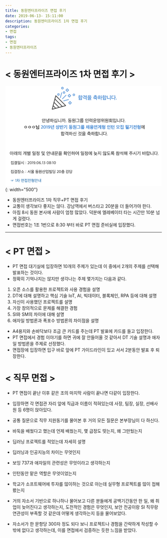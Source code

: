 ```yaml
---
title: 동원엔터프라이즈 면접 후기
date: 2019-06-13- 15:11:00
description: 동원엔터프라이즈 1차 면접 후기
categories:
- 면접
tags:
- 면접
- 동원엔터프라이즈
---
```

# < 동원엔터프라이즈 1차 면접 후기 >

![Imeage](/assets/images/dongwon_result1.png){: width="500"}
- 동원엔터프라이즈 1차 직무+PT 면접 후기
- 교통이 생각보다 좋지는 않다. 강남역에서 버스타고 20분을 더 들어가야 한다. 
- 아침 8시 동원 본사에 사람이 엄청 많았다. 덕분에 엘레베이터 타는 시간만 10분 넘게 걸렸다.
- 면접번호는 1조 1번으로 8:30 부터 바로 PT 면접 준비실에 입장했다.

***

# < PT 면접 >
- PT 면접 대기실에 입장하면 10개의 주제가 있는데 이 중에서 2개의 주제를 선택해 발표하는 것이다.
- 정확히 기억나지는 않지만 생각나는 주제 몇가지는 다음과 같다.

1. 오픈 소스를 활용한 프로젝트와 사용 경험을 설명
2. DT에 대해 설명하고 핵심 기술 IoT, AI, 빅데이터, 블록체인, RPA 등에 대해 설명
3. 자신이 사용했던 프로젝트를 설명
4. 가장 창의적으로 문제를 해결한 경험
5. SI와 SM의 차이에 대해 설명
6. 애자일 방법론과 폭포수 방법론의 차이점을 설명

- A4용지와 손바닥보다 조금 큰 카드를 주는데 PT 발표에 카드를 들고 입장한다.
- PT 면접에서 경험 이야기를 하면 귀에 잘 안들어올 것 같아서 DT 기술 설명과 애자일 방법론을 주제로 선정했다.
- 면접장에 입장하면 입구 바로 앞에 PT 가이드라인이 있고 서서 2분동안 발표 후 퇴장한다.

# < 직무 면접 >
- PT 면접이 끝난 이후 같은 조의 마지막 사람이 끝나면 다같이 입장한다.
- 입장하면 각 면접관 자리 앞에 직급과 이름이 적혀있는데 사장, 팀장, 실장, 선배사원 등 6명이 앉아있다.
- 공통 질문으로 직무 지원동기를 물어본 후 거의 모든 질문은 본부장님이 다 하신다.

- 바둑을 배웠다고 했는데 언제 배웠는지, 몇 급정도 땃는지, 왜 그만뒀는지 
- 딥러닝 프로젝트를 적었는데 자세히 설명
- 딥러닝과 인공지능의 차이는 무엇인지
- 보잉 737과 애자일의 관련성은 무엇이라고 생각하는지
- 인턴동안 맡은 역할은 무엇이었는지
- 학교가 소프트웨어에 투자를 많이하는 것으로 아는데 실무형 프로젝트를 많이 접해봤는지

- 거의 자소서 기반으로 하나하나 물어보고 다른 분들에게 공백기간동안 한 일, 왜 취업이 늦어진다고 생각하는지, 도전적인 경험은 무엇인지, 보안 전공이랑 SI 직무랑 연관성이 부족할 것 같은데 어떻게 생각하는지 등을 물어보았다.
- 자소서가 한 문항당 300자 정도 되다 보니 프로젝트나 경험을 간략하게 작성할 수밖에 없다고 생각하는데, 이를 면접에서 검증하는 듯한 느낌을 받았다.
